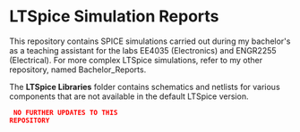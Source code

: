# LTSpice Simulation Reports
This repository contains SPICE simulations carried out during my bachelor's as a teaching assistant for the labs EE4035 (Electronics) and ENGR2255 (Electrical). For more complex LTSpice simulations, refer to my other repository, named Bachelor_Reports.

The **LTSpice Libraries** folder contains schematics and netlists for various components that are not available in the default LTSpice version.

<code style = "color : red"> **NO FURTHER UPDATES TO THIS REPOSITORY** </code>
